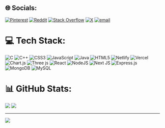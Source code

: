 
## 🌐 Socials:
[![Pinterest](https://img.shields.io/badge/Pinterest-%23E60023.svg?logo=Pinterest&logoColor=white)](https://pinterest.com/gunjit15) [![Reddit](https://img.shields.io/badge/Reddit-%23FF4500.svg?logo=Reddit&logoColor=white)](https://reddit.com/user/Firm-Adagio4759) [![Stack Overflow](https://img.shields.io/badge/-Stackoverflow-FE7A16?logo=stack-overflow&logoColor=white)](https://stackoverflow.com/users/30596122) [![X](https://img.shields.io/badge/X-black.svg?logo=X&logoColor=white)](https://x.com/__Gunjit) [![email](https://img.shields.io/badge/Email-D14836?logo=gmail&logoColor=white)](mailto:gunjit15@gmail.com) 

# 💻 Tech Stack:
![C](https://img.shields.io/badge/c-%2300599C.svg?style=for-the-badge&logo=c&logoColor=white) ![C++](https://img.shields.io/badge/c++-%2300599C.svg?style=for-the-badge&logo=c%2B%2B&logoColor=white) ![CSS3](https://img.shields.io/badge/css3-%231572B6.svg?style=for-the-badge&logo=css3&logoColor=white) ![JavaScript](https://img.shields.io/badge/javascript-%23323330.svg?style=for-the-badge&logo=javascript&logoColor=%23F7DF1E) ![Java](https://img.shields.io/badge/java-%23ED8B00.svg?style=for-the-badge&logo=openjdk&logoColor=white) ![HTML5](https://img.shields.io/badge/html5-%23E34F26.svg?style=for-the-badge&logo=html5&logoColor=white) ![Netlify](https://img.shields.io/badge/netlify-%23000000.svg?style=for-the-badge&logo=netlify&logoColor=#00C7B7) ![Vercel](https://img.shields.io/badge/vercel-%23000000.svg?style=for-the-badge&logo=vercel&logoColor=white) ![Chart.js](https://img.shields.io/badge/chart.js-F5788D.svg?style=for-the-badge&logo=chart.js&logoColor=white) ![Three js](https://img.shields.io/badge/threejs-black?style=for-the-badge&logo=three.js&logoColor=white) ![React](https://img.shields.io/badge/react-%2320232a.svg?style=for-the-badge&logo=react&logoColor=%2361DAFB) ![NodeJS](https://img.shields.io/badge/node.js-6DA55F?style=for-the-badge&logo=node.js&logoColor=white) ![Next JS](https://img.shields.io/badge/Next-black?style=for-the-badge&logo=next.js&logoColor=white) ![Express.js](https://img.shields.io/badge/express.js-%23404d59.svg?style=for-the-badge&logo=express&logoColor=%2361DAFB) ![MongoDB](https://img.shields.io/badge/MongoDB-%234ea94b.svg?style=for-the-badge&logo=mongodb&logoColor=white) ![MySQL](https://img.shields.io/badge/mysql-4479A1.svg?style=for-the-badge&logo=mysql&logoColor=white)
# 📊 GitHub Stats:
![](https://github-readme-stats.vercel.app/api?username=snowleaopardxt&theme=dark&hide_border=true&include_all_commits=false&count_private=false)
![](https://nirzak-streak-stats.vercel.app/?user=snowleaopardxt&theme=dark&hide_border=true)


---
[![](https://visitcount.itsvg.in/api?id=snowleaopardxt&icon=0&color=0)](https://visitcount.itsvg.in)


<!-- Proudly created with GPRM ( https://gprm.itsvg.in ) -->
